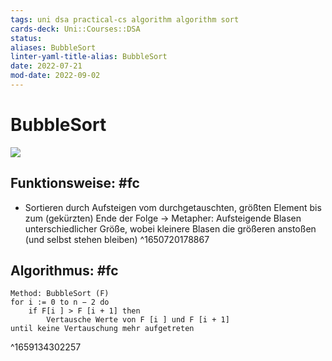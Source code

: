 ```yaml
---
tags: uni dsa practical-cs algorithm algorithm sort
cards-deck: Uni::Courses::DSA
status: 
aliases: BubbleSort
linter-yaml-title-alias: BubbleSort
date: 2022-07-21
mod-date: 2022-09-02
---
```


# BubbleSort
![](https://corte.si/posts/code/visualisingsorting/bubble.png)

## Funktionsweise: #fc
- Sortieren durch Aufsteigen vom durchgetauschten, größten Element bis zum (gekürzten) Ende der Folge
	-> Metapher: Aufsteigende Blasen unterschiedlicher Größe, wobei kleinere Blasen die größeren anstoßen (und selbst stehen bleiben)
^1650720178867

## Algorithmus: #fc
```
Method: BubbleSort (F)
for i := 0 to n − 2 do
	if F[i ] > F [i + 1] then
		Vertausche Werte von F [i ] und F [i + 1]
until keine Vertauschung mehr aufgetreten
```
^1659134302257
